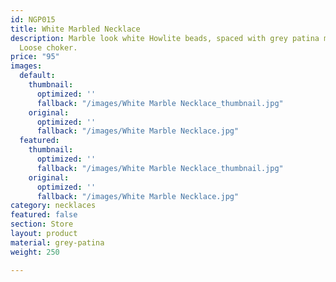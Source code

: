 ```yaml
---
id: NGP015
title: White Marbled Necklace
description: Marble look white Howlite beads, spaced with grey patina metal tubes.
  Loose choker.
price: "95"
images:
  default:
    thumbnail:
      optimized: ''
      fallback: "/images/White Marble Necklace_thumbnail.jpg"
    original:
      optimized: ''
      fallback: "/images/White Marble Necklace.jpg"
  featured:
    thumbnail:
      optimized: ''
      fallback: "/images/White Marble Necklace_thumbnail.jpg"
    original:
      optimized: ''
      fallback: "/images/White Marble Necklace.jpg"
category: necklaces
featured: false
section: Store
layout: product
material: grey-patina
weight: 250

---
```

